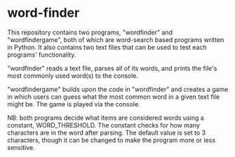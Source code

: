 # word-finder

This repository contains two programs, "wordfinder" and "wordfindergame", both of which are word-search based programs written in Python. It also contains two text files that can be used to test each programs' functionality. 

"wordfinder" reads a text file, parses all of its words, and prints the file's most commonly used word(s) to the console. 

"wordfindergame" builds upon the code in "wordfinder" and creates a game in which users can guess what the most common word in a given text file might be. The game is played via the console.


NB: both programs decide what items are considered words using a constant, WORD_THRESHOLD. The constant checks for how many characters are in the word after parsing. The default value is set to 3 characters, though it can be changed to make the program more or less sensitive.